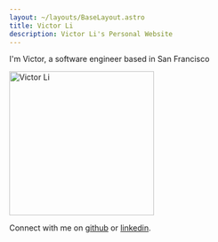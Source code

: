 ```yaml
---
layout: ~/layouts/BaseLayout.astro
title: Victor Li
description: Victor Li's Personal Website
---
```


I'm Victor, a software engineer based in San Francisco

<img src="https://github.com/iamvictorli.png" alt="Victor Li" width="260" height="260"/>

Connect with me on [github](https://github.com/iamvictorli) or [linkedin](https://www.linkedin.com/in/iamvictorli/).
